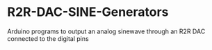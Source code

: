 # R2R-DAC-SINE-Generators
Arduino programs to output an analog sinewave through an R2R DAC connected to the digital pins
